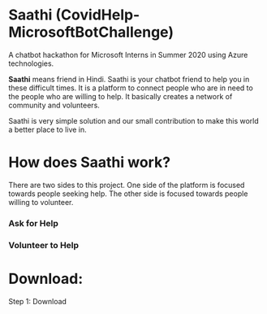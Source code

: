 # Saathi (CovidHelp-MicrosoftBotChallenge)
A chatbot hackathon for Microsoft Interns in Summer 2020 using Azure technologies.

**Saathi** means friend in Hindi. Saathi is your chatbot friend to help you in these difficult times. It is a platform to connect people who are in need to the people who are willing to help. It basically creates a network of community and volunteers.

Saathi is very simple solution and our small contribution to make this world a better place to live in.


# How does Saathi work?

There are two sides to this project. One side of the platform is focused towards people seeking help. The other side is focused towards people willing to volunteer.

### Ask for Help




### Volunteer to Help





# Download:

Step 1: Download 
